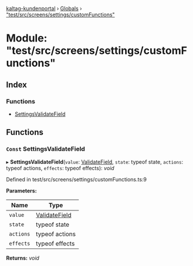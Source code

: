 [kaltag-kundenportal](../README.md) › [Globals](../globals.md) › ["test/src/screens/settings/customFunctions"](_test_src_screens_settings_customfunctions_.md)

# Module: "test/src/screens/settings/customFunctions"

## Index

### Functions

* [SettingsValidateField](_test_src_screens_settings_customfunctions_.md#const-settingsvalidatefield)

## Functions

### `Const` SettingsValidateField

▸ **SettingsValidateField**(`value`: [ValidateField](_ovl_src_library_forms_actions_.md#validatefield), `state`: typeof state, `actions`: typeof actions, `effects`: typeof effects): *void*

Defined in test/src/screens/settings/customFunctions.ts:9

**Parameters:**

Name | Type |
------ | ------ |
`value` | [ValidateField](_ovl_src_library_forms_actions_.md#validatefield) |
`state` | typeof state |
`actions` | typeof actions |
`effects` | typeof effects |

**Returns:** *void*
